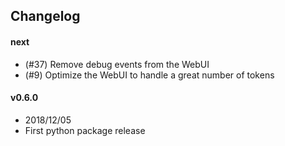 Changelog
---------


#### next

* (#37) Remove debug events from the WebUI
* (#9) Optimize the WebUI to handle a great number of tokens

#### v0.6.0
* 2018/12/05 
* First python package release